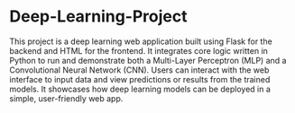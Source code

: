 # Deep-Learning-Project
This project is a deep learning web application built using Flask for the backend and HTML for the frontend. It integrates core logic written in Python to run and demonstrate both a Multi-Layer Perceptron (MLP) and a Convolutional Neural Network (CNN). Users can interact with the web interface to input data and view predictions or results from the trained models. It showcases how deep learning models can be deployed in a simple, user-friendly web app.
